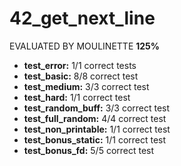 # 42_get_next_line

EVALUATED BY MOULINETTE **125%**

- **test_error:** 1/1 correct tests
- **test_basic:** 8/8 correct test
- **test_medium:** 3/3 correct test
- **test_hard:** 1/1 correct test
- **test_random_buff:** 3/3 correct test
- **test_full_random:** 4/4 correct test
- **test_non_printable:** 1/1 correct test
- **test_bonus_static:** 1/1 correct test
- **test_bonus_fd:** 5/5 correct test

